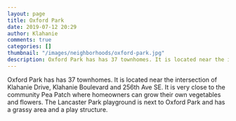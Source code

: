 ```yaml
---
layout: page
title: Oxford Park
date: 2019-07-12 20:29
author: Klahanie
comments: true
categories: []
thumbnail: "/images/neighborhoods/oxford-park.jpg"
description: Oxford Park has has 37 townhomes. It is located near the intersection of Klahanie Drive, Klahanie Boulevard and 256th Ave SE. It is very close to the community Pea Patch where homeowners can grow their own vegetables and flowers. The Lancaster Park playground is next to Oxford Park and has a grassy area and a play structure.
---
```


Oxford Park has has 37 townhomes. It is located near the intersection of Klahanie Drive, Klahanie Boulevard and 256th Ave SE. It is very close to the community Pea Patch where homeowners can grow their own vegetables and flowers. The Lancaster Park playground is next to Oxford Park and has a grassy area and a play structure.

<object type="image/svg+xml" data="{{site.url}}/images/neighborhoods/oxford-park.svg" class="img-fluid"/>